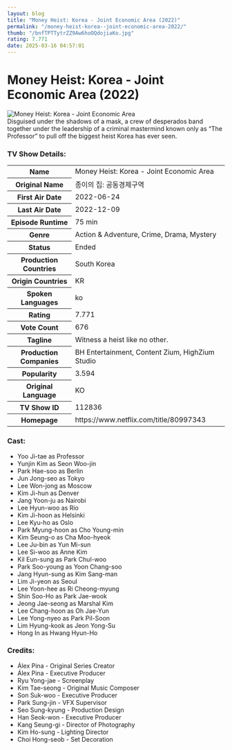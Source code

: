 ```yaml
---
layout: blog
title: "Money Heist: Korea - Joint Economic Area (2022)"
permalink: "/money-heist-korea--joint-economic-area-2022/"
thumb: "/bnfTPTTytrZZ9Aw6hoOQdojiaKo.jpg"
rating: 7.771
date: 2025-03-16 04:57:01
---
```

<h1 class="title">Money Heist: Korea - Joint Economic Area (2022)</h1><div class="poster"><img src="{{ site.imglink }}/bnfTPTTytrZZ9Aw6hoOQdojiaKo.jpg" class="img-fluid my-3" alt="Money Heist: Korea - Joint Economic Area"/></div><div class="plot">Disguised under the shadows of a mask, a crew of desperados band together under the leadership of a criminal mastermind known only as “The Professor” to pull off the biggest heist Korea has ever seen.</div><h3>TV Show Details:</h3><table class="table table-bordered details"><tr><th>Name</th><td>Money Heist: Korea - Joint Economic Area</td></tr><tr><th>Original Name</th><td>종이의 집: 공동경제구역</td></tr><tr><th>First Air Date</th><td>2022-06-24</td></tr><tr><th>Last Air Date</th><td>2022-12-09</td></tr><tr><th>Episode Runtime</th><td>75 min</td></tr><tr><th>Genre</th><td>Action & Adventure, Crime, Drama, Mystery</td></tr><tr><th>Status</th><td>Ended</td></tr><tr><th>Production Countries</th><td>South Korea</td></tr><tr><th>Origin Countries</th><td>KR</td></tr><tr><th>Spoken Languages</th><td>ko</td></tr><tr><th>Rating</th><td>7.771</td></tr><tr><th>Vote Count</th><td>676</td></tr><tr><th>Tagline</th><td>Witness a heist like no other.</td></tr><tr><th>Production Companies</th><td>BH Entertainment, Content Zium, HighZium Studio</td></tr><tr><th>Popularity</th><td>3.594</td></tr><tr><th>Original Language</th><td>KO</td></tr><tr><th>TV Show ID</th><td>112836</td></tr><tr><th>Homepage</th><td>https://www.netflix.com/title/80997343</td></tr></table><h3>Cast:</h3><ul class="list-group cast"><li>Yoo Ji-tae as Professor</li><li>Yunjin Kim as Seon Woo-jin</li><li>Park Hae-soo as Berlin</li><li>Jun Jong-seo as Tokyo</li><li>Lee Won-jong as Moscow</li><li>Kim Ji-hun as Denver</li><li>Jang Yoon-ju as Nairobi</li><li>Lee Hyun-woo as Rio</li><li>Kim Ji-hoon as Helsinki</li><li>Lee Kyu-ho as Oslo</li><li>Park Myung-hoon as Cho Young-min</li><li>Kim Seung-o as Cha Moo-hyeok</li><li>Lee Ju-bin as Yun Mi-sun</li><li>Lee Si-woo as Anne Kim</li><li>Kil Eun-sung as Park Chul-woo</li><li>Park Soo-young as Yoon Chang-soo</li><li>Jang Hyun-sung as Kim Sang-man</li><li>Lim Ji-yeon as Seoul</li><li>Lee Yoon-hee as Ri Cheong-myung</li><li>Shin Soo-Ho as Park Jae-wook</li><li>Jeong Jae-seong as Marshal Kim</li><li>Lee Chang-hoon as Oh Jae-Yun</li><li>Lee Yong-nyeo as Park Pil-Soon</li><li>Lim Hyung-kook as Jeon Yong-Su</li><li>Hong In as Hwang Hyun-Ho</li></ul><h3>Credits:</h3><ul class="list-group crew"><li>Álex Pina - Original Series Creator</li><li>Álex Pina - Executive Producer</li><li>Ryu Yong-jae - Screenplay</li><li>Kim Tae-seong - Original Music Composer</li><li>Son Suk-woo - Executive Producer</li><li>Park Sung-jin - VFX Supervisor</li><li>Seo Sung-kyung - Production Design</li><li>Han Seok-won - Executive Producer</li><li>Kang Seung-gi - Director of Photography</li><li>Kim Ho-sung - Lighting Director</li><li>Choi Hong-seob - Set Decoration</li></ul>